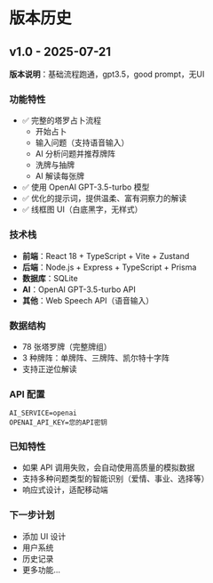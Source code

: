 # 版本历史

## v1.0 - 2025-07-21
**版本说明**：基础流程跑通，gpt3.5，good prompt，无UI

### 功能特性
- ✅ 完整的塔罗占卜流程
  - 开始占卜
  - 输入问题（支持语音输入）
  - AI 分析问题并推荐牌阵
  - 洗牌与抽牌
  - AI 解读每张牌
- ✅ 使用 OpenAI GPT-3.5-turbo 模型
- ✅ 优化的提示词，提供温柔、富有洞察力的解读
- ✅ 线框图 UI（白底黑字，无样式）

### 技术栈
- **前端**：React 18 + TypeScript + Vite + Zustand
- **后端**：Node.js + Express + TypeScript + Prisma
- **数据库**：SQLite
- **AI**：OpenAI GPT-3.5-turbo API
- **其他**：Web Speech API（语音输入）

### 数据结构
- 78 张塔罗牌（完整牌组）
- 3 种牌阵：单牌阵、三牌阵、凯尔特十字阵
- 支持正逆位解读

### API 配置
```env
AI_SERVICE=openai
OPENAI_API_KEY=您的API密钥
```

### 已知特性
- 如果 API 调用失败，会自动使用高质量的模拟数据
- 支持多种问题类型的智能识别（爱情、事业、选择等）
- 响应式设计，适配移动端

### 下一步计划
- 添加 UI 设计
- 用户系统
- 历史记录
- 更多功能...